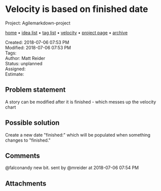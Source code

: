 # Velocity is based on finished date

Project: Agilemarkdown-project

[home](../index.md) • [idea list](../ideas.md) • [tag list](../tags.md) • [velocity](../velocity.md) • [project page](../agilemarkdown-project.md) • [archive](archive.md)

Created: 2018-07-06 07:53 PM  
Modified: 2018-07-06 07:53 PM  
Tags:   
Author: Matt Reider  
Status: unplanned  
Assigned:   
Estimate:   

## Problem statement

A story can be modified after it is finished - which messes up the velocity chart

## Possible solution

Create a new date "finished:" which will be populated when something changes to "finished."

## Comments

@falconandy new bit.
sent by @mreider at 2018-07-06 07:54 PM

## Attachments

